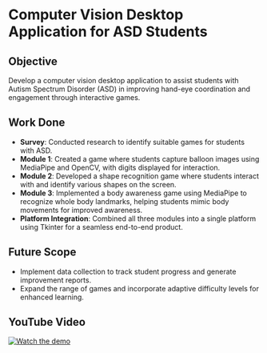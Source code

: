 # Computer Vision Desktop Application for ASD Students

## Objective
Develop a computer vision desktop application to assist students with Autism Spectrum Disorder (ASD) in improving hand-eye coordination and engagement through interactive games.

## Work Done
- **Survey**: Conducted research to identify suitable games for students with ASD.
- **Module 1**: Created a game where students capture balloon images using MediaPipe and OpenCV, with digits displayed for interaction.
- **Module 2**: Developed a shape recognition game where students interact with and identify various shapes on the screen.
- **Module 3**: Implemented a body awareness game using MediaPipe to recognize whole body landmarks, helping students mimic body movements for improved awareness.
- **Platform Integration**: Combined all three modules into a single platform using Tkinter for a seamless end-to-end product.

## Future Scope
- Implement data collection to track student progress and generate improvement reports.
- Expand the range of games and incorporate adaptive difficulty levels for enhanced learning.

## YouTube Video
[![Watch the demo](https://img.youtube.com/vi/9Jj5IrdlsiM/hqdefault.jpg)](https://www.youtube.com/watch?v=9Jj5IrdlsiM)

